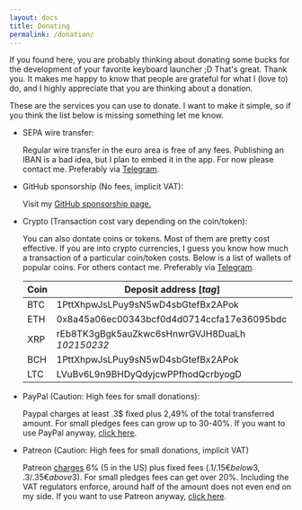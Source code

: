 ```yaml
---
layout: docs
title: Donating
permalink: /donation/
---
```


If you found here, you are probably thinking about donating some bucks for the development of your favorite keyboard launcher ;D That's great. Thank you. It makes me happy to know that people are grateful for what I (love to) do, and I highly appreciate that you are thinking about a donation.

These are the services you can use to donate. I want to make it simple, so if you think the list below is missing something let me know.

* SEPA wire transfer:

  Regular wire transfer in the euro area is free of any fees. Publishing an IBAN is a bad idea, but I plan to embed it in the app. For now please contact me. Preferably via [Telegram](https://t.me/manuelschneider).

* GitHub sponsorship (No fees, implicit VAT):

  Visit my [GitHub sponsorship page.](https://github.com/sponsors/ManuelSchneid3r)

* Crypto (Transaction cost vary depending on the coin/token):

  You can also dontate coins or tokens. Most of them are pretty cost effective. If you are into crypto currencies, I guess you know how much a transaction of a particular coin/token costs. Below is a list of wallets of popular coins. For others contact me. Preferably via [Telegram](https://t.me/manuelschneider).

  Coin | Deposit address [*tag*]
  --- | ---
  BTC| 1PttXhpwJsLPuy9sN5wD4sbGtefBx2APok
  ETH| 0x8a45a06ec00343bcf0d4d0714ccfa17e36095bdc
  XRP| rEb8TK3gBgk5auZkwc6sHnwrGVJH8DuaLh *102150232*
  BCH| 1PttXhpwJsLPuy9sN5wD4sbGtefBx2APok
  LTC| LVuBv6L9n9BHDyQdyjcwPPfhodQcrbyogD

* PayPal (Caution: High fees for small donations):

  Paypal charges at least .3$ fixed plus 2,49% of the total transferred amount. For small pledges fees can grow up to 30-40%. If you want to use PayPal anyway, [click here](https://www.paypal.com/cgi-bin/webscr?cmd=_s-xclick&hosted_button_id=W74BQPKPGNSNC).

* Patreon (Caution: High fees for small donations, implicit VAT)

  Patreon [charges](https://support.patreon.com/hc/en-us/articles/360027674431-My-earnings-fees) 6% (5 in the US) plus fixed fees (.1$/.15€ below 3$, .3$/.35€ above 3$). For small pledges fees can get over 20%. Including the VAT regulators enforce, around half of the amount does not even end on my side. If you want to use Patreon anyway, [click here](https://www.patreon.com/bePatron?u=4631163).
